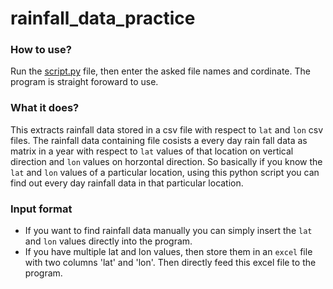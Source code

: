 # rainfall_data_practice


### How to use?

Run the [script.py]('https://github.com/s-shifat/rainfall_data_practice/blob/main/script.py') file, then enter the asked file names and cordinate. The program is straight foroward to use.

### What it does?

This extracts rainfall data stored in a csv file with respect to `lat` and `lon` csv files. The rainfall data containing file cosists a every day rain fall data as matrix in a year with respect to `lat` values of that location on vertical direction and `lon` values on horzontal direction. So basically if you know the `lat` and `lon` values of a particular location, using this python script you can find out every day rainfall data in that particular location.

### Input format
* If you want to find rainfall data manually you can simply insert the  `lat` and `lon` values directly into the program.
* If you have multiple lat and lon values, then store them in an `excel` file with two columns
'lat' and 'lon'. Then directly feed this excel file to the program.
    
